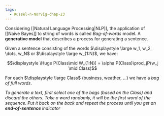 ```yaml
---
tags:
  - Russel-n-Norvig-chap-23
---
```

Considering [[Natural Language Processing|NLP]], the application of [[Naive Bayes]] to string of words is called *Bag-of-words* model. A **generative model** that describes a process for generating a sentence.

Given a sentence consisting of the words $\displaystyle \large w_1, w_2, \dots, w_N$ or $\displaystyle \large w_{1:N}$, we have:

$$\displaystyle \Huge P(Class\mid W_{1:N}) = \alpha P(Class)\prod_jP(w_j \mid Class)$$

For each $\displaystyle \large Class$ (business, weather, ...) we have a *bag of full words*.

*To generate a text, first select one of the bags (based on the Class) and discard the others. Take a word randomly, it will be the first word of the sequence. Put it back on the back and repeat the process until you get an **end-of-sentence** indicator*